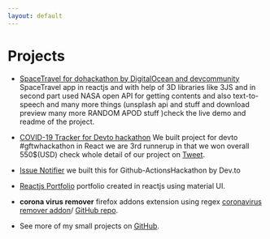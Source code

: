 ```yaml
---
layout: default
---
```


# Projects

* [SpaceTravel for dohackathon by DigitalOcean and devcommunity](https://github.com/krishnadevz/SpaceTravel) SpaceTravel app in reactjs and with help of 3D libraries like 3JS and in second part used NASA open API for getting contents and also text-to-speech and many more things (unsplash api and stuff and download preview many more RANDOM APOD stuff )check the live demo and readme of the project.

* [COVID-19 Tracker for Devto hackathon](https://github.com/itshally/wb-covid19) We
built project for devto #gftwhackathon in React we are 3rd runnerup in that we won overall 550$(USD) check whole detail of our project on [Tweet](https://twitter.com/krishnadevz/status/1276340062788214785).
* [Issue Notifier](https://github.com/itshally/issue-notifier) we built this for Github-ActionsHackathon by Dev.to 
* [Reactjs Portfolio](https://github.com/krishnadevz/ReactPortfolio) portfolio created in reactjs using material UI.
* **corona virus remover** firefox addons extension using regex [coronavirus remover addon](https://addons.mozilla.org/en-US/firefox/addon/coronavirus-remover/)/ [GitHub repo](https://addons.mozilla.org/en-US/firefox/addon/coronavirus-remover/).

* See more of my small projects on [GitHub](https://github.com/krishnadevz).
 
